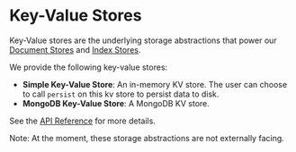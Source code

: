 # Key-Value Stores

Key-Value stores are the underlying storage abstractions that power our [Document Stores](./docstores.md) and [Index Stores](./index_stores.md).

We provide the following key-value stores:
- **Simple Key-Value Store**: An in-memory KV store. The user can choose to call `persist` on this kv store to persist data to disk.
- **MongoDB Key-Value Store**: A MongoDB KV store.

See the [API Reference](/api_reference/storage/kv_store.rst) for more details.

Note: At the moment, these storage abstractions are not externally facing.
